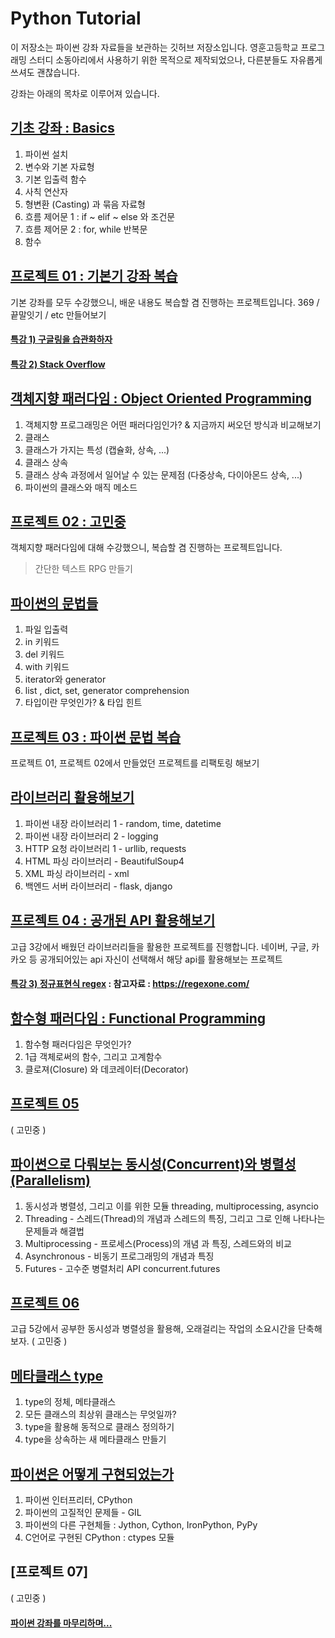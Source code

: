 # Python Tutorial
이 저장소는 파이썬 강좌 자료들을 보관하는 깃허브 저장소입니다.
영훈고등학교 프로그래밍 스터디 소동아리에서 사용하기 위한 목적으로 제작되었으나, 다른분들도 자유롭게 쓰셔도 괜찮습니다.

강좌는 아래의 목차로 이루어져 있습니다.

## [기초 강좌 : Basics](./Basics/README.md)
1. 파이썬 설치
2. 변수와 기본 자료형
3. 기본 입출력 함수
4. 사칙 연산자
5. 형변환 (Casting) 과 묶음 자료형 
6. 흐름 제어문 1 : if ~ elif ~ else 와 조건문 
7. 흐름 제어문 2 : for, while 반복문 
8. 함수

## [프로젝트 01 : 기본기 강좌 복습](./Projects/01_기본기_복습/README.md)
기본 강좌를 모두 수강했으니, 배운 내용도 복습할 겸 진행하는 프로젝트입니다. 
369 / 끝말잇기 / etc 만들어보기

#### [특강 1) 구글링을 습관화하자]()
#### [특강 2) Stack Overflow]()

## [객체지향 패러다임 : Object Oriented Programming](./Advanced_01_OOP/README.md)
1. 객체지향 프로그래밍은 어떤 패러다임인가? & 지금까지 써오던 방식과 비교해보기
2. 클래스
3. 클래스가 가지는 특성 (캡슐화, 상속, ...)
4. 클래스 상속
5. 클래스 상속 과정에서 일어날 수 있는 문제점 (다중상속, 다이아몬드 상속, ...)
6. 파이썬의 클래스와 매직 메소드

## [프로젝트 02 : 고민중](Projects/02_고민중/README.md)
객체지향 패러다임에 대해 수강했으니, 복습할 겸 진행하는 프로젝트입니다.

> 간단한 텍스트 RPG 만들기

## [파이썬의 문법들](./Advanced_02_파이썬의_문법들/README.md)
1. 파일 입출력
2. in 키워드
3. del 키워드
4. with 키워드
5. iterator와 generator
6. list , dict, set, generator comprehension 
7. 타입이란 무엇인가? & 타입 힌트

## [프로젝트 03 : 파이썬 문법 복습]()
프로젝트 01, 프로젝트 02에서 만들었던 프로젝트를 리팩토링 해보기

## [라이브러리 활용해보기]()
1. 파이썬 내장 라이브러리 1 - random, time, datetime
2. 파이썬 내장 라이브러리 2 - logging
3. HTTP 요청 라이브러리 1 - urllib, requests
4. HTML 파싱 라이브러리 - BeautifulSoup4
5. XML 파싱 라이브러리 - xml
6. 백엔드 서버 라이브러리 - flask, django

## [프로젝트 04 : 공개된 API 활용해보기]()
고급 3강에서 배웠던 라이브러리들을 활용한 프로젝트를 진행합니다.
네이버, 구글, 카카오 등 공개되어있는 api 자신이 선택해서 해당 api를 활용해보는 프로젝트

#### [특강 3) 정규표현식 regex]() : 참고자료 : https://regexone.com/

## [함수형 패러다임 : Functional Programming]()
1. 함수형 패러다임은 무엇인가?
2. 1급 객체로써의 함수, 그리고 고계함수
3. 클로져(Closure) 와 데코레이터(Decorator)

## [프로젝트 05]()
( 고민중 )

## [파이썬으로 다뤄보는 동시성(Concurrent)와 병렬성(Parallelism)]()
1. 동시성과 병렬성, 그리고 이를 위한 모듈 threading, multiprocessing, asyncio
2. Threading - 스레드(Thread)의 개념과 스레드의 특징, 그리고 그로 인해 나타나는 문제들과 해결법
3. Multiprocessing - 프로세스(Process)의 개념 과 특징, 스레드와의 비교
4. Asynchronous  - 비동기 프로그래밍의 개념과 특징
5. Futures - 고수준 병렬처리 API concurrent.futures

## [프로젝트 06]()
고급 5강에서 공부한 동시성과 병렬성을 활용해, 오래걸리는 작업의 소요시간을 단축해보자.
( 고민중 )

## [메타클래스 type]()
1. type의 정체, 메타클래스
2. 모든 클래스의 최상위 클래스는 무엇일까?
3. type을 활용해 동적으로 클래스 정의하기
4. type을 상속하는 새 메타클래스 만들기

## [파이썬은 어떻게 구현되었는가]()
1. 파이썬 인터프리터, CPython
2. 파이썬의 고질적인 문제들 - GIL
3. 파이썬의 다른 구현체들 : Jython, Cython, IronPython, PyPy
4. C언어로 구현된 CPython : ctypes 모듈

## [프로젝트 07]
( 고민중 )

#### [파이썬 강좌를 마무리하며...]()

